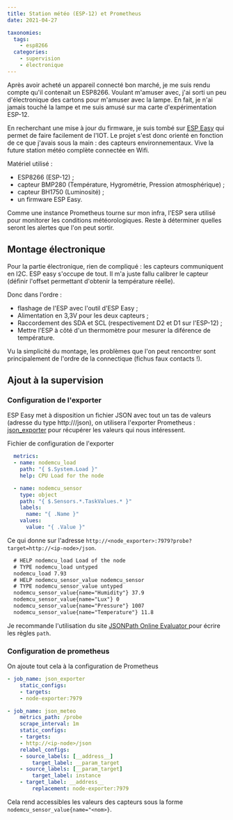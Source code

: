 ```yaml
---
title: Station météo (ESP-12) et Prometheus
date: 2021-04-27

taxonomies:
  tags:
    - esp8266
  categories:
    - supervision
    - électronique
---
```


Après avoir acheté un appareil connecté bon marché, je me suis rendu compte qu'il contenait un ESP8266. Voulant m'amuser avec, j'ai sorti un peu d'électronique des cartons pour m'amuser avec la lampe. En fait, je n'ai jamais touché la lampe et me suis amusé sur ma carte d'expérimentation ESP-12.

En recherchant une mise à jour du firmware, je suis tombé sur [ESP Easy](https://espeasy.readthedocs.io/en/latest/) qui permet de faire facilement de l'IOT. Le projet s'est donc orienté en fonction de ce que j'avais sous la main : des capteurs environnementaux. Vive la future station météo complète connectée en Wifi.

Matériel utilisé :

* ESP8266 (ESP-12) ;
* capteur BMP280 (Température, Hygrométrie, Pression atmosphérique) ;
* capteur BH1750 (Luminosité) ;
* un firmware ESP Easy.

Comme une instance Prometheus tourne sur mon infra, l'ESP sera utilisé pour monitorer les conditions météorologiques. Reste à déterminer quelles seront les alertes que l'on peut sortir.

## Montage électronique

Pour la partie électronique, rien de compliqué : les capteurs communiquent en I2C. ESP easy s'occupe de tout. Il m'a juste fallu calibrer le capteur (définir l'offset permettant d'obtenir la température réelle).

Donc dans l'ordre :

* flashage de l'ESP avec l'outil d'ESP Easy ;
* Alimentation en 3,3V pour les deux capteurs ;
* Raccordement des SDA et SCL (respectivement D2 et D1 sur l'ESP-12) ;
* Mettre l'ESP à côté d'un thermomètre pour mesurer la diférence de température.

Vu la simplicité du montage, les problèmes que l'on peut rencontrer sont principalement de l'ordre de la connectique (fichus faux contacts !).

## Ajout à la supervision

### Configuration de l'exporter

ESP Easy met à disposition un fichier JSON avec tout un tas de valeurs (adresse du type http://<ip-node>/json), on utilisera l'exporter Prometheus : [json_exporter](https://github.com/prometheus-community/json_exporter) pour récupérer les valeurs qui nous intéressent.

Fichier de configuration de l'exporter

```yaml
  metrics:
  - name: nodemcu_load
    path: "{ $.System.Load }"
    help: CPU Load for the node

  - name: nodemcu_sensor
    type: object
    path: "{ $.Sensors.*.TaskValues.* }"
    labels:
      name: "{ .Name }"
    values:
      value: "{ .Value }"
```

Ce qui donne sur l'adresse `http://<node_exporter>:7979?probe?target=http://<ip-node>/json`.

```txt
  # HELP nodemcu_load Load of the node
  # TYPE nodemcu_load untyped
  nodemcu_load 7.93
  # HELP nodemcu_sensor_value nodemcu_sensor
  # TYPE nodemcu_sensor_value untyped
  nodemcu_sensor_value{name="Humidity"} 37.9
  nodemcu_sensor_value{name="Lux"} 0
  nodemcu_sensor_value{name="Pressure"} 1007
  nodemcu_sensor_value{name="Temperature"} 11.8
```

Je recommande l'utilisation du site [JSONPath Online Evaluator ](https://jsonpath.com/) pour écrire les règles `path`.

### Configuration de prometheus

On ajoute tout cela à la configuration de Prometheus

```yaml
- job_name: json_exporter
    static_configs:
    - targets:
    - node-exporter:7979

- job_name: json_meteo
    metrics_path: /probe
    scrape_interval: 1m
    static_configs:
    - targets:
    - http://<ip-node>/json
    relabel_configs:
    - source_labels: [__address__]
        target_label: __param_target
    - source_labels: [__param_target]
        target_label: instance
    - target_label: __address__
        replacement: node-exporter:7979
```
Cela rend accessibles les valeurs des capteurs sous la forme `nodemcu_sensor_value{name="<nom>}`.
